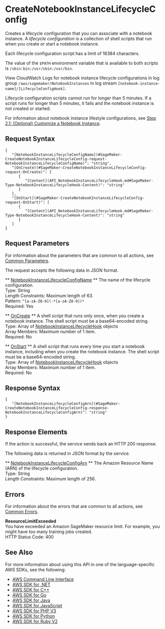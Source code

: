 # CreateNotebookInstanceLifecycleConfig<a name="API_CreateNotebookInstanceLifecycleConfig"></a>

Creates a lifecycle configuration that you can associate with a notebook instance\. A *lifecycle configuration* is a collection of shell scripts that run when you create or start a notebook instance\.

Each lifecycle configuration script has a limit of 16384 characters\.

The value of the `$PATH` environment variable that is available to both scripts is `/sbin:bin:/usr/sbin:/usr/bin`\.

View CloudWatch Logs for notebook instance lifecycle configurations in log group `/aws/sagemaker/NotebookInstances` in log stream `[notebook-instance-name]/[LifecycleConfigHook]`\.

Lifecycle configuration scripts cannot run for longer than 5 minutes\. If a script runs for longer than 5 minutes, it fails and the notebook instance is not created or started\.

For information about notebook instance lifestyle configurations, see [Step 2\.1: \(Optional\) Customize a Notebook Instance](https://docs.aws.amazon.com/sagemaker/latest/dg/notebook-lifecycle-config.html)\.

## Request Syntax<a name="API_CreateNotebookInstanceLifecycleConfig_RequestSyntax"></a>

```
{
   "[NotebookInstanceLifecycleConfigName](#SageMaker-CreateNotebookInstanceLifecycleConfig-request-NotebookInstanceLifecycleConfigName)": "string",
   "[OnCreate](#SageMaker-CreateNotebookInstanceLifecycleConfig-request-OnCreate)": [ 
      { 
         "[Content](API_NotebookInstanceLifecycleHook.md#SageMaker-Type-NotebookInstanceLifecycleHook-Content)": "string"
      }
   ],
   "[OnStart](#SageMaker-CreateNotebookInstanceLifecycleConfig-request-OnStart)": [ 
      { 
         "[Content](API_NotebookInstanceLifecycleHook.md#SageMaker-Type-NotebookInstanceLifecycleHook-Content)": "string"
      }
   ]
}
```

## Request Parameters<a name="API_CreateNotebookInstanceLifecycleConfig_RequestParameters"></a>

For information about the parameters that are common to all actions, see [Common Parameters](CommonParameters.md)\.

The request accepts the following data in JSON format\.

 ** [NotebookInstanceLifecycleConfigName](#API_CreateNotebookInstanceLifecycleConfig_RequestSyntax) **   <a name="SageMaker-CreateNotebookInstanceLifecycleConfig-request-NotebookInstanceLifecycleConfigName"></a>
The name of the lifecycle configuration\.  
Type: String  
Length Constraints: Maximum length of 63\.  
Pattern: `^[a-zA-Z0-9](-*[a-zA-Z0-9])*`   
Required: Yes

 ** [OnCreate](#API_CreateNotebookInstanceLifecycleConfig_RequestSyntax) **   <a name="SageMaker-CreateNotebookInstanceLifecycleConfig-request-OnCreate"></a>
A shell script that runs only once, when you create a notebook instance\. The shell script must be a base64\-encoded string\.  
Type: Array of [NotebookInstanceLifecycleHook](API_NotebookInstanceLifecycleHook.md) objects  
Array Members: Maximum number of 1 item\.  
Required: No

 ** [OnStart](#API_CreateNotebookInstanceLifecycleConfig_RequestSyntax) **   <a name="SageMaker-CreateNotebookInstanceLifecycleConfig-request-OnStart"></a>
A shell script that runs every time you start a notebook instance, including when you create the notebook instance\. The shell script must be a base64\-encoded string\.  
Type: Array of [NotebookInstanceLifecycleHook](API_NotebookInstanceLifecycleHook.md) objects  
Array Members: Maximum number of 1 item\.  
Required: No

## Response Syntax<a name="API_CreateNotebookInstanceLifecycleConfig_ResponseSyntax"></a>

```
{
   "[NotebookInstanceLifecycleConfigArn](#SageMaker-CreateNotebookInstanceLifecycleConfig-response-NotebookInstanceLifecycleConfigArn)": "string"
}
```

## Response Elements<a name="API_CreateNotebookInstanceLifecycleConfig_ResponseElements"></a>

If the action is successful, the service sends back an HTTP 200 response\.

The following data is returned in JSON format by the service\.

 ** [NotebookInstanceLifecycleConfigArn](#API_CreateNotebookInstanceLifecycleConfig_ResponseSyntax) **   <a name="SageMaker-CreateNotebookInstanceLifecycleConfig-response-NotebookInstanceLifecycleConfigArn"></a>
The Amazon Resource Name \(ARN\) of the lifecycle configuration\.  
Type: String  
Length Constraints: Maximum length of 256\.

## Errors<a name="API_CreateNotebookInstanceLifecycleConfig_Errors"></a>

For information about the errors that are common to all actions, see [Common Errors](CommonErrors.md)\.

 **ResourceLimitExceeded**   
 You have exceeded an Amazon SageMaker resource limit\. For example, you might have too many training jobs created\.   
HTTP Status Code: 400

## See Also<a name="API_CreateNotebookInstanceLifecycleConfig_SeeAlso"></a>

For more information about using this API in one of the language\-specific AWS SDKs, see the following:
+  [AWS Command Line Interface](https://docs.aws.amazon.com/goto/aws-cli/sagemaker-2017-07-24/CreateNotebookInstanceLifecycleConfig) 
+  [AWS SDK for \.NET](https://docs.aws.amazon.com/goto/DotNetSDKV3/sagemaker-2017-07-24/CreateNotebookInstanceLifecycleConfig) 
+  [AWS SDK for C\+\+](https://docs.aws.amazon.com/goto/SdkForCpp/sagemaker-2017-07-24/CreateNotebookInstanceLifecycleConfig) 
+  [AWS SDK for Go](https://docs.aws.amazon.com/goto/SdkForGoV1/sagemaker-2017-07-24/CreateNotebookInstanceLifecycleConfig) 
+  [AWS SDK for Java](https://docs.aws.amazon.com/goto/SdkForJava/sagemaker-2017-07-24/CreateNotebookInstanceLifecycleConfig) 
+  [AWS SDK for JavaScript](https://docs.aws.amazon.com/goto/AWSJavaScriptSDK/sagemaker-2017-07-24/CreateNotebookInstanceLifecycleConfig) 
+  [AWS SDK for PHP V3](https://docs.aws.amazon.com/goto/SdkForPHPV3/sagemaker-2017-07-24/CreateNotebookInstanceLifecycleConfig) 
+  [AWS SDK for Python](https://docs.aws.amazon.com/goto/boto3/sagemaker-2017-07-24/CreateNotebookInstanceLifecycleConfig) 
+  [AWS SDK for Ruby V2](https://docs.aws.amazon.com/goto/SdkForRubyV2/sagemaker-2017-07-24/CreateNotebookInstanceLifecycleConfig) 